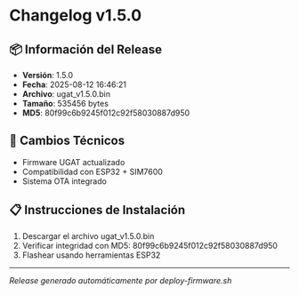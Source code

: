 # Changelog v1.5.0

## 📦 Información del Release
- **Versión**: 1.5.0
- **Fecha**: 2025-08-12 16:46:21
- **Archivo**: ugat_v1.5.0.bin
- **Tamaño**: 535456 bytes
- **MD5**: 80f99c6b9245f012c92f58030887d950

## 🔧 Cambios Técnicos
- Firmware UGAT actualizado
- Compatibilidad con ESP32 + SIM7600
- Sistema OTA integrado

## 📋 Instrucciones de Instalación
1. Descargar el archivo ugat_v1.5.0.bin
2. Verificar integridad con MD5: 80f99c6b9245f012c92f58030887d950
3. Flashear usando herramientas ESP32

---
*Release generado automáticamente por deploy-firmware.sh*
